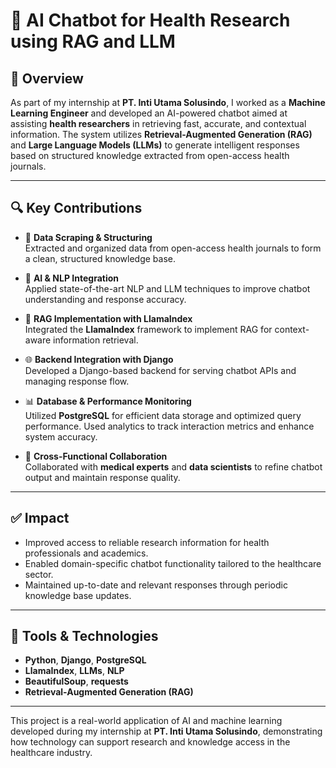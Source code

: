 # 🤖 AI Chatbot for Health Research using RAG and LLM

## 🧠 Overview

As part of my internship at **PT. Inti Utama Solusindo**, I worked as a **Machine Learning Engineer** and developed an AI-powered chatbot aimed at assisting **health researchers** in retrieving fast, accurate, and contextual information. The system utilizes **Retrieval-Augmented Generation (RAG)** and **Large Language Models (LLMs)** to generate intelligent responses based on structured knowledge extracted from open-access health journals.

---

## 🔍 Key Contributions

- 🧾 **Data Scraping & Structuring**  
  Extracted and organized data from open-access health journals to form a clean, structured knowledge base.

- 🧠 **AI & NLP Integration**  
  Applied state-of-the-art NLP and LLM techniques to improve chatbot understanding and response accuracy.

- 🔁 **RAG Implementation with LlamaIndex**  
  Integrated the **LlamaIndex** framework to implement RAG for context-aware information retrieval.

- 🌐 **Backend Integration with Django**  
  Developed a Django-based backend for serving chatbot APIs and managing response flow.

- 📊 **Database & Performance Monitoring**  
  Utilized **PostgreSQL** for efficient data storage and optimized query performance. Used analytics to track interaction metrics and enhance system accuracy.

- 🤝 **Cross-Functional Collaboration**  
  Collaborated with **medical experts** and **data scientists** to refine chatbot output and maintain response quality.

---

## ✅ Impact

- Improved access to reliable research information for health professionals and academics.
- Enabled domain-specific chatbot functionality tailored to the healthcare sector.
- Maintained up-to-date and relevant responses through periodic knowledge base updates.

---

## 🧰 Tools & Technologies

- **Python**, **Django**, **PostgreSQL**
- **LlamaIndex**, **LLMs**, **NLP**
- **BeautifulSoup**, **requests**
- **Retrieval-Augmented Generation (RAG)**

---

This project is a real-world application of AI and machine learning developed during my internship at **PT. Inti Utama Solusindo**, demonstrating how technology can support research and knowledge access in the healthcare industry.
